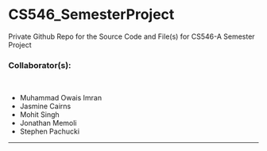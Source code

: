 # CS546_SemesterProject
Private Github Repo for the Source Code and File(s) for CS546-A Semester Project


<h3>Collaborator(s):</h3> <br>
<ul>
  <li>Muhammad Owais Imran</li>
  <li>Jasmine Cairns</li>
  <li>Mohit Singh</li>
  <li>Jonathan Memoli</li>
  <li>Stephen Pachucki</li>
</ul>
<hr>
